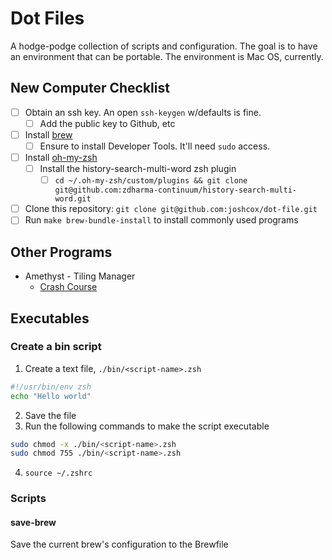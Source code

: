 # Dot Files
A hodge-podge collection of scripts and configuration. The goal is to have an environment that can be portable. The environment is Mac OS, currently. 

## New Computer Checklist
- [ ] Obtain an ssh key. An open `ssh-keygen` w/defaults is fine. 
  - [ ] Add the public key to Github, etc
- [ ] Install [brew](https://brew.sh)
  - [ ] Ensure to install Developer Tools. It'll need `sudo` access.
- [ ] Install [oh-my-zsh](https://ohmyzs.sh#install)
  - [ ] Install the history-search-multi-word zsh plugin
    - [ ] `cd ~/.oh-my-zsh/custom/plugins && git clone git@github.com:zdharma-continuum/history-search-multi-word.git`
- [ ] Clone this repository: `git clone git@github.com:joshcox/dot-file.git`
- [ ] Run `make brew-bundle-install` to install commonly used programs

## Other Programs
- Amethyst - Tiling Manager
  - [Crash Course](https://www.youtube.com/watch?v=7Z9-Ry4yGNc)

## Executables
### Create a bin script
1. Create a text file, `./bin/<script-name>.zsh`
  ```zsh
  #!/usr/bin/env zsh
  echo "Hello world"
  ```
2. Save the file
3. Run the following commands to make the script executable
  ```zsh
  sudo chmod -x ./bin/<script-name>.zsh
  sudo chmod 755 ./bin/<script-name>.zsh
  ```
4. `source ~/.zshrc`
### Scripts
#### save-brew
Save the current brew's configuration to the Brewfile
